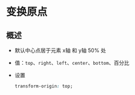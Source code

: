 # 变换原点

## 概述

*   默认中心点居于元素 x轴 和 y轴 50% 处

*   值：`top`、`right`、`left`、`center`、`bottom`、百分比

*   设置

    ```css
    transform-origin: top;
    ```
